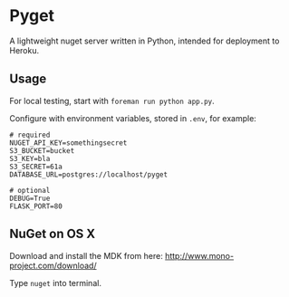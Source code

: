 # Pyget

A lightweight nuget server written in Python, intended for deployment to Heroku.

## Usage

For local testing, start with `foreman run python app.py`.

Configure with environment variables, stored in `.env`, for example:

```
# required
NUGET_API_KEY=somethingsecret
S3_BUCKET=bucket
S3_KEY=bla
S3_SECRET=61a
DATABASE_URL=postgres://localhost/pyget

# optional
DEBUG=True
FLASK_PORT=80
```

## NuGet on OS X

Download and install the MDK from here: http://www.mono-project.com/download/

Type `nuget` into terminal.
